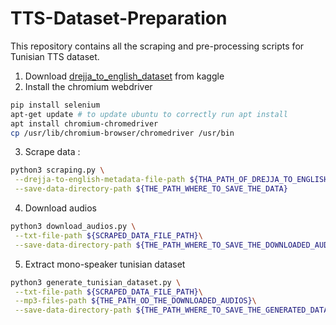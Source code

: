 # TTS-Dataset-Preparation 
This repository contains all the scraping and pre-processing scripts for Tunisian TTS dataset.
1. Download [drejja_to_english_dataset](https://www.kaggle.com/datasets/khawlajlassi/drejja-to-english) from kaggle
2. Install the chromium webdriver 
```bash
pip install selenium
apt-get update # to update ubuntu to correctly run apt install
apt install chromium-chromedriver
cp /usr/lib/chromium-browser/chromedriver /usr/bin
```
3. Scrape data :
```bash
python3 scraping.py \
 --drejja-to-english-metadata-file-path ${THA_PATH_OF_DREJJA_TO_ENGLISH_METADATA_FILE}\
 --save-data-directory-path ${THE_PATH_WHERE_TO_SAVE_THE_DATA}
```
4. Download audios
```bash
python3 download_audios.py \
 --txt-file-path ${SCRAPED_DATA_FILE_PATH}\
 --save-data-directory-path ${THE_PATH_WHERE_TO_SAVE_THE_DOWNLOADED_AUDIOS}
```
5. Extract mono-speaker tunisian dataset
```bash
python3 generate_tunisian_dataset.py \
 --txt-file-path ${SCRAPED_DATA_FILE_PATH}\
 --mp3-files-path ${THE_PATH_OD_THE_DOWNLOADED_AUDIOS}\
 --save-data-directory-path ${THE_PATH_WHERE_TO_SAVE_THE_GENERATED_DATASET}
```



